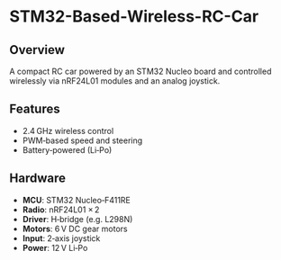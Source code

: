 # STM32-Based-Wireless-RC-Car
## Overview
A compact RC car powered by an STM32 Nucleo board and controlled wirelessly via nRF24L01 modules and an analog joystick.

## Features
- 2.4 GHz wireless control  
- PWM‑based speed and steering  
- Battery‑powered (Li‑Po)  

## Hardware
- **MCU**: STM32 Nucleo‑F411RE  
- **Radio**: nRF24L01 × 2  
- **Driver**: H‑bridge (e.g. L298N)  
- **Motors**: 6 V DC gear motors  
- **Input**: 2‑axis joystick  
- **Power**: 12 V Li‑Po
